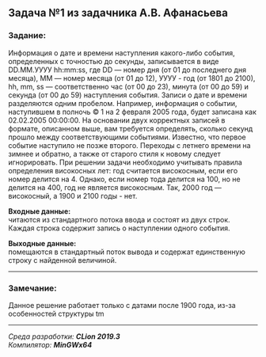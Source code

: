 ## Задача №1 из задачника А.В. Афанасьева
### Задание:
Информация о дате и времени наступления какого-либо события,
определенных с точностью до секунды, записывается в виде DD.ММ.УУУУ
hh:mm:ss, где DD — номер дня (от 01 до последнего дня месяца), ММ — номер
месяца (от 01 до 12), УУУУ - год (от 1801 до 2100), hh, mm, ss —
соответственно час (от 00 до 23), минута (от 00 до 59) и секунда (от 00 до 59)
наступления события. Записи о дате и времени разделяются одним пробелом.
Например, информация о событии, наступившем в полночь © 1 на 2 февраля
2005 года, будет записана как 02.02.2005 00:00:00. На основании двух
корректных записей в формате, описанном выше, вам требуется определять,
сколько секунд прошло между соответствующими событиями. Известно, что
первое событие наступило не позже второго. Переходы с летнего времени на
зимнее и обратно, а также от старого стиля к новому следует игнорировать.
При решении задачи необходимо учитывать правила определения високосных
лет: год считается високосным, если его номер делится на 4. Однако, если номер
тода делится на 100, но не делится на 400, год не является високосным. Так,
2000 год — високосный, а 1900 и 2100 годы - нет.

**Входные данные:**  
читаются из стандартного потока ввода и состоят из двух строк. Каждая строка содержит запись о наступлении одного события.

**Выходные данные:**  
помещаются в стандартный поток вывода и содержат единственную строку с найденной величиной.

------
### Замечание:  
Данное решение работает только с датами после 1900 года, из-за особенностей структуры tm

------
*Среда разработки: **CLion 2019.3***  
*Компилятор: **MinGWx64***
